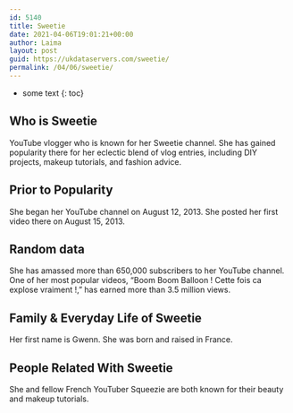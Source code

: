 ```yaml
---
id: 5140
title: Sweetie
date: 2021-04-06T19:01:21+00:00
author: Laima
layout: post
guid: https://ukdataservers.com/sweetie/
permalink: /04/06/sweetie/
---
```


* some text
{: toc}


## Who is Sweetie
                  
                  
                  
YouTube vlogger who is known for her Sweetie channel. She has gained popularity there for her eclectic blend of vlog entries, including DIY projects, makeup tutorials, and fashion advice.
                  
              
            
              
            
                
                
                
## Prior to Popularity
                  
                  
                  
She began her YouTube channel on August 12, 2013. She posted her first video there on August 15, 2013.
                  
              
            
              
            
                
                
                
## Random data
                  
                  
                  
She has amassed more than 650,000 subscribers to her YouTube channel. One of her most popular videos, &#8220;Boom Boom Balloon ! Cette fois ca explose vraiment !,&#8221; has earned more than 3.5 million views.
                  
              
            
              
            
                
                
                
## Family & Everyday Life of Sweetie
                  
                  
                  
Her first name is Gwenn. She was born and raised in France.
                  
              
            
              
            
                
                
                
## People Related With Sweetie
                  
                  
                  
She and fellow French YouTuber Squeezie are both known for their beauty and makeup tutorials.
                  
              
            
              
            
                
              
            
              
              
            
            
              
            
          
          
          